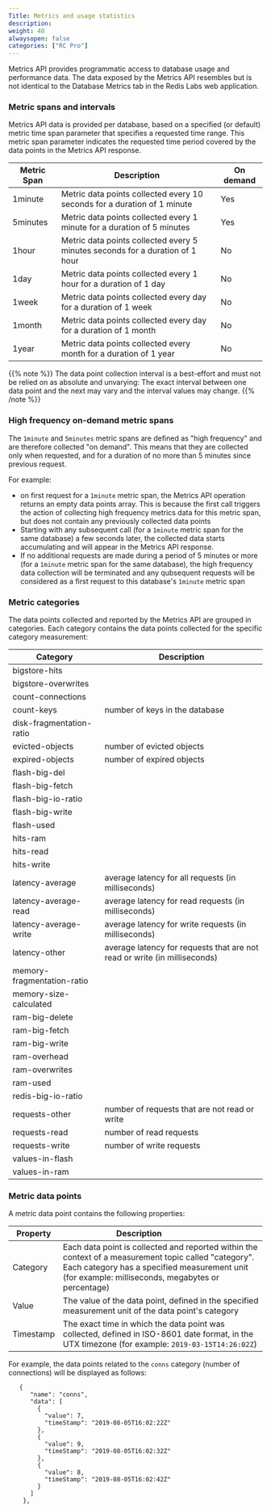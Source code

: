 ```yaml
---
Title: Metrics and usage statistics
description: 
weight: 40
alwaysopen: false
categories: ["RC Pro"]
---
```


Metrics API provides programmatic access to database usage and performance data.
The data exposed by the Metrics API resembles but is not identical to the Database Metrics tab in the Redis Labs web application.

### Metric spans and intervals

Metrics API data is provided per database, based on a specified (or default) metric time span parameter that specifies a requested time range. This metric span parameter indicates the requested time period covered by the data points in the Metrics API response.

| Metric Span | Description | On demand |
|---|---|---|
| 1minute  | Metric data points collected every 10 seconds for a duration of 1 minute | Yes |
| 5minutes  | Metric data points collected every 1 minute for a duration of 5 minutes | Yes |
| 1hour  | Metric data points collected every 5 minutes seconds for a duration of 1 hour | No |
| 1day  | Metric data points collected every 1 hour for a duration of 1 day | No |
| 1week  | Metric data points collected every day for a duration of 1 week | No |
| 1month  | Metric data points collected every day for a duration of 1 month | No |
| 1year  | Metric data points collected every month for a duration of 1 year | No |


{{% note %}}
The data point collection interval is a best-effort and must not be relied on as absolute and unvarying: The exact interval between one data point and the next may vary and the interval values may change.
{{% /note %}}


### High frequency on-demand metric spans

The `1minute` and `5minutes` metric spans are defined as "high frequency" and are therefore collected "on demand". This means that they are collected only when requested, and for a duration of no more than 5 minutes since previous request. 

For example:

* on first request for a `1minute` metric span, the Metrics API operation returns an empty data points array. This is because the first call triggers the action of collecting high frequency metrics data for this metric span, but does not contain any previously collected data points
* Starting with any subsequent call (for a `1minute` metric span for the same database) a few seconds later, the collected data starts accumulating and will appear in the Metrics API response.
* If no additional requests are made during a period of 5 minutes or more (for a `1minute` metric span for the same database), the high frequency data collection will be terminated and any qubsequent requests will be considered as a first request to this database's `1minute` metric span

### Metric categories

The data points collected and reported by the Metrics API are grouped in categories. Each category contains the data points collected for the specific category measurement:

| Category | Description |
|---|---|
| bigstore-hits | |
| bigstore-overwrites | |
| count-connections | |
| count-keys | number of keys in the database |
| disk-fragmentation-ratio | |
| evicted-objects | number of evicted objects |
| expired-objects | number of expired objects |
| flash-big-del | |
| flash-big-fetch | |
| flash-big-io-ratio | |
| flash-big-write | |
| flash-used | |
| hits-ram | |
| hits-read | |
| hits-write | |
| latency-average | average latency for all requests (in milliseconds) |
| latency-average-read | average latency for read requests (in milliseconds) |
| latency-average-write | average latency for write requests (in milliseconds) |
| latency-other | average latency for requests that are not read or write (in milliseconds) |
| memory-fragmentation-ratio | |
| memory-size-calculated | |
| ram-big-delete | |
| ram-big-fetch | |
| ram-big-write | |
| ram-overhead | |
| ram-overwrites | |
| ram-used | |
| redis-big-io-ratio | |
| requests-other | number of requests that are not read or write |
| requests-read | number of read requests |
| requests-write | number of write requests |
| values-in-flash | |
| values-in-ram | |


### Metric data points


A metric data point contains the following properties:

| Property | Description &nbsp;&nbsp;&nbsp;&nbsp;&nbsp;&nbsp;&nbsp;&nbsp;&nbsp;&nbsp;&nbsp;&nbsp;&nbsp;&nbsp;&nbsp;&nbsp;&nbsp;&nbsp;&nbsp; |
|---|---|
| Category | Each data point is collected and reported within the context of a measurement topic called "category". Each category has a specified measurement unit (for example: milliseconds, megabytes or percentage) |
| Value | The value of the data point, defined in the specified measurement unit of the data point's category  |
| Timestamp | The exact time in which the data point was collected, defined in ISO-8601 date format, in the UTX timezone (for example: `2019-03-15T14:26:02Z`) |

For example, the data points related to the `conns` category (number of connections) will be displayed as follows:

```
   {
      "name": "conns",
      "data": [
        {
          "value": 7,
          "timeStamp": "2019-08-05T16:02:22Z"
        },
        {
          "value": 9,
          "timeStamp": "2019-08-05T16:02:32Z"
        },
        {
          "value": 8,
          "timeStamp": "2019-08-05T16:02:42Z"
        }
      ]
    },
```


